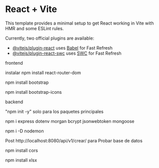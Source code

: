 # React + Vite

This template provides a minimal setup to get React working in Vite with HMR and some ESLint rules.

Currently, two official plugins are available:

- [@vitejs/plugin-react](https://github.com/vitejs/vite-plugin-react/blob/main/packages/plugin-react/README.md) uses [Babel](https://babeljs.io/) for Fast Refresh
- [@vitejs/plugin-react-swc](https://github.com/vitejs/vite-plugin-react-swc) uses [SWC](https://swc.rs/) for Fast Refresh

frontend

 instalar npm install react-router-dom

npm install bootstrap

npm install bootstrap-icons



backend 


"npm init -y" solo para los paquetes principales

npm i express dotenv morgan bcrypt jsonwebtoken mongoose

npm i -D nodemon

Post http://localhost:8080/api/v1/crear/ para Probar base de datos

npm install cors

npm install xlsx